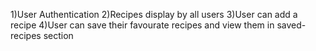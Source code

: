 1)User Authentication
2)Recipes display by all users
3)User can add a recipe
4)User can save their favourate recipes and view them in saved-recipes section
